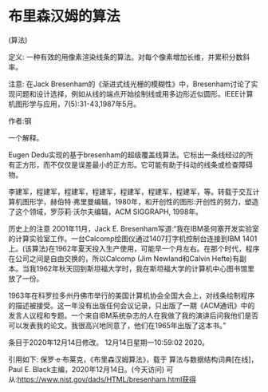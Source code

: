 # 布里森汉姆的算法


(算法)



定义:
一种有效的用像素渲染线条的算法。对每个像素增加长维，并累积分数斜率。



注意:
在Jack Bresenham的《渐进式线光栅的模糊性》中，Bresenham讨论了实现问题和设计选择，例如从线的端点开始绘制线或用多边形近似圆形。IEEE计算机图形学与应用，7(5):31-43,1987年5月。


作者:钢


一个解释。

Eugen Dedu实现的基于bresenham的超级覆盖线算法。它标出一条线经过的所有正方形，而不仅仅是误差最小的正方形。它可能有助于抖动的线条或检查障碍物。



李建军，程建军，程建军，程建军，程建军，程建军，程建军，等。转载于交互计算机图形学，赫伯特·弗里曼编辑，1980年，和开创性的图形:开创性的努力，塑造了这个领域，罗莎莉·沃尔夫编辑，ACM SIGGRAPH, 1998年。



历史上的注意
2001年11月，Jack E. Bresenham写道:“我在IBM圣何塞开发实验室的计算实验室工作。一台Calcomp绘图仪通过1407打字机控制台连接到IBM 1401上。(该算法)在1962年夏天投入生产使用，可能早一个月左右。在那个时代，程序在公司之间是自由交换的，所以Calcomp (Jim Newland和Calvin Hefte)有副本。当我1962年秋天回到斯坦福大学时，我在斯坦福大学的计算机中心图书馆里放了一份。

1963年在科罗拉多州丹佛市举行的美国计算机协会全国大会上，对线条绘制程序的描述被接受。这一年没有出版任何会议记录，只出版了一期《ACM通讯》中的发言人议程和专题。一个来自IBM系统杂志的人在我做了我的演讲后问我他们是否可以发表我的论文。我很高兴地同意了，他们在1965年出版了这本书。”








条目于2020年12月14日修改。
12月14日星期一10:59:02 2020。



引用如下:
保罗·e·布莱克，《布里森汉姆算法》，载于
算法与数据结构词典[在线]，Paul E. Black主编，2020年12月14日。(今天访问)
可从:https://www.nist.gov/dads/HTML/bresenham.html获得